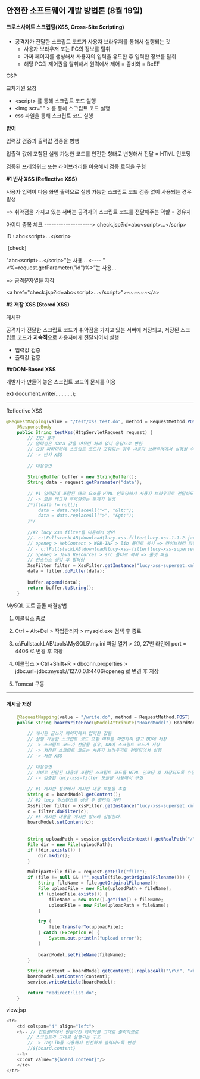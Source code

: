 

## 안전한 소프트웨어 개발 방법론 (8월 19일)

#### 크로스사이트 스크립팅(XSS, Cross-Site Scripting)

- 공격자가 전달한 스크립트 코드가 사용자 브라우저를 통해서 실행되는 것
  - 사용자 브라우저 또는 PC의 정보를 탈취
  - 가짜 페이지를 생성해서 사용자의 입력을 유도한 후 입력한 정보를 탈취
  - 해당 PC의 제어권을 탈취해서 원격에서 제어 = 좀비화 = BeEF



CSP 

교차기원 요청

- \<script> 를 통해 스크립트 코드 실행
- \<img scr="" > 를 통해 스크립트 코드 실행
- css 파일을 통해 스크립트 코드 실행



**방어** 

입력값 검증과 출력값 검증을 병행

입출력 값에 포함된 실행 가능한 코드를 안전한 형태로 변형해서 전달 = HTML 인코딩

검증된 프레임워크 또는 라이브러리를 이용해서 검증 로직을 구형



**#1 반사 XSS (Reflective XSS)**

사용자 입력이 다음 화면 출력으로 실행 가능한 스크립트 코드 검증 없이 사용되는 경우 발생

=> 취약점을 가지고 있는 서버는 공격자의 스크립트 코드를 전달해주는 역할 = 경유지



아이디 중복 체크   --------------------> check.jsp?id=abc\<script>...\</scrip>  

ID : abc\<script>...\</scrip>

​         [check] 

 "abc\<script>...\</scrip>"는 사용... <---- "<%=request.getParameter("id")%>"는 사용...

=> 공격문자열을 제작

\<a href="check.jsp?id=abc\<script>...\</script>">~~~~~~\</a>



**#2 저장 XSS (Stored XSS)**

게시판

공격자가 전달한 스크립트 코드가 취약점을 가지고 있는 서버에 저장되고, 저장된 스크립트 코드가 **지속적**으로 사용자에게 전달되어서 실행

- 입력값 검증
- 출력값 검증 



**##DOM-Based XSS**

개발자가 만들어 놓은 스크립트 코드의 문제를 이용

ex) document.write(...........);



--------------------

Reflective XSS 

``` java
@RequestMapping(value = "/test/xss_test.do", method = RequestMethod.POST)
	@ResponseBody
	public String testXss(HttpServletRequest request) {
		// 진단 결과
		// 입력받은 data 값을 아무런 처리 없이 응답으로 반환
		// 요청 파라미터에 스크립트 코드가 포함되는 경우 사용자 브라우저에서 실행될 수 있음
        // -> 반사 XSS
        
        // 대응방안
        
		StringBuffer buffer = new StringBuffer();
		String data = request.getParameter("data");
        
		// #1 입력값에 포함된 태크 요소를 HTML 인코딩해서 사용자 브라우저로 전달하도록 수정
        // -> 모든 태그가 무력화되는 문제가 발생
        /*if(data != null){
            data = data.replaceAll("<", "&lt;");
            data = data.replaceAll(">", "&gt;");
        }*/
        
        //#2 lucy xss filter를 이용해서 방어
        //- c:\FullstackLAB\download\lucy-xss-filter\lucy-xss-1.1.2.jar 파일을
        // openeg > WebContent > WEB-INF > lib 폴더로 복사 => 라이브러리 파일
        // - c:\FullstackLAB\download\lucy-xss-filter\lucy-xss-superset.xml 파일을
        // openeg > Java Resources > src 폴더로 복사 => 룰셋 파일
        // 인스턴스 생성 후 필터링
        XssFilter filter = XssFilter.getInstance("lucy-xss-superset.xml");
        data = filter.doFilter(data);
        
        buffer.append(data);
		return buffer.toString();
	}
```



MySQL 포트 출돌 해결방법

1) 이클립스 종료

2) Ctrl + Alt+Del > 작업관리자 > mysqld.exe 검색 후 종료

3) c:\FullstackLAB\tools\MySQL5\my.ini 파일 열기 > 20, 27번 라인에 port = 4406 로 변경 후 저장

4) 이클립스 > Ctrl+Shift+R > dbconn.properties > 
	jdbc.url=jdbc:mysql://127.0.0.1:4406/openeg 로 변경 후 저장

5) Tomcat 구동



----------------

#### 게시글 저장

```java
	@RequestMapping(value = "/write.do", method = RequestMethod.POST)
	public String boardWriteProc(@ModelAttribute("BoardModel") BoardModel boardModel, MultipartHttpServletRequest request, HttpSession session) {
		
        // 게시판 글쓰기 페이지에서 입력한 값을 
        // 실행 가능한 스크립트 코드 포함 여부를 확인하지 않고 DB에 저장
        // -> 스크립트 코드가 전달될 경우, DB에 스크립트 코드가 저장
        // -> 저장된 스크립트 코드는 사용자 브라우저로 전달되어서 실행
        // -> 저장 XSS
        
        // 대응방법
        // 서버로 전달된 내용에 포함된 스크립트 코드를 HTML 인코딩 후 저장되도록 수정
        // -> 검증된 lucy-xss-filter 모듈을 사용해서 구현
        
        // #1 게시판 정보에서 게시판 내용 부분을 추출
        String c = boardModel.getContent();
        // #2 lucy 인스턴스를 생성 후 필터링 처리
        XssFilter filter = XssFilter.getInstance("lucy-xss-superset.xml");
        c = filter.doFilter(c);
        // #3 게시판 내용을 게시판 정보에 설정한다.
        boardModel.setContent(c);
        
        
        String uploadPath = session.getServletContext().getRealPath("/") + "files/";
		File dir = new File(uploadPath);
		if (!dir.exists()) {
			dir.mkdir();
		}

		MultipartFile file = request.getFile("file");
		if (file != null && !"".equals(file.getOriginalFilename())) {
			String fileName = file.getOriginalFilename();
			File uploadFile = new File(uploadPath + fileName);
			if (uploadFile.exists()) {
				fileName = new Date().getTime() + fileName;
				uploadFile = new File(uploadPath + fileName);
			}

			try {
				file.transferTo(uploadFile);
			} catch (Exception e) {
				System.out.println("upload error");
			}
						
			boardModel.setFileName(fileName);
		}

		String content = boardModel.getContent().replaceAll("\r\n", "<br />");
		boardModel.setContent(content);
		service.writeArticle(boardModel);

		return "redirect:list.do";
	}

```



view.jsp

```java
<tr>
	<td colspan="4" align="left">
	<%-- // 컨트롤러에서 만들어진 데이터를 그대로 출력하므로
		// 스크립트가 그대로 실행되는 구조
		// -> TagLib를 사용해서 안전하게 출력되도록 변경
		//${board.content}
	--%>
	<c:out value="${board.content}"/>						
	</td>
</tr>
```